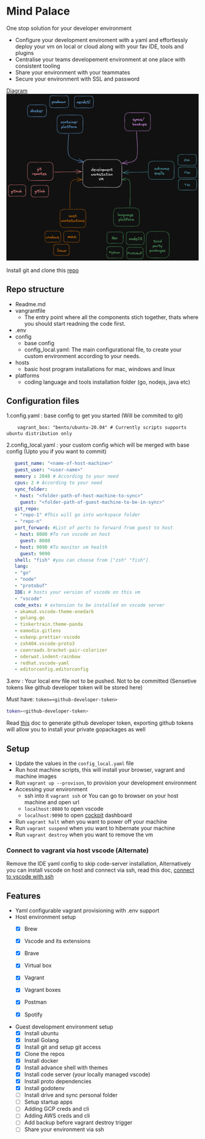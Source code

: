 # Mind Palace
One stop solution for your developer environment

* Configure your development enviroment with a yaml and effortlessly deploy your vm on local or cloud along with your fav IDE, tools and plugins
* Centralise your teams developement environment at one place with consistent tooling
* Share your environment with your teammates
* Secure your environment with SSL and password


[Diagram](./diagram.png) <img src="./diagram.png" width="900">

Install git and clone this [repo](https://github.com/pranaySinghDev/mind-palace)

## Repo structure
- Readme.md
- vangrantfile
    * The entry point where all the components stich together, thats where you should start readning the code first.
- .env 
- config
    * base config
    * config_local.yaml: The main configurational file, to create your custom environment according to your needs.
- hosts
    * basic host program installations for mac, windows and linux
- platforms
    * coding language and tools installation folder (go, nodejs, java etc)


## Configuration files

1.config.yaml : base config to get you started (Will be commited to git)
```
    vagrant_box: "bento/ubuntu-20.04" # Currently scripts supports ubuntu distribution only
```

2.config_local.yaml : your custom config which will be merged with base config (Upto you if you want to commit)
 ```yaml
    guest_name: "<name-of-host-machine>"
    guest_user: "<user-name>"
    memory : 2048 # According to your need
    cpus: 2 # According to your need
    sync_folder: 
    - host: "<folder-path-of-host-machine-to-sync>"
      guest: "<folder-path-of-guest-machine-to-be-in-sync>"
    git_repo:
    - "repo-1" #This will go into workspace folder
    - "repo-n"
    port_forward: #List of ports to forward from guest to host
    - host: 8080 #To run vscode on host
      guest: 8080
    - host: 9090 #To monitor vm health
      guest: 9090
    shell: "fish" #you can choose from ["zsh" "fish"]
    lang:
    - "go"
    - "node"
    - "protobuf"
    IDE: # hosts your version of vscode on this vm 
    - "vscode"
    code_exts: # extension to be installed on vscode server
    - akamud.vscode-theme-onedark
    - golang.go
    - tinkertrain.theme-panda 
    - eamodio.gitlens
    - esbenp.prettier-vscode
    - zxh404.vscode-proto3
    - coenraads.bracket-pair-colorizer
    - oderwat.indent-rainbow
    - redhat.vscode-yaml
    - editorconfig.editorconfig

```

3.env : Your local env file not to be pushed. Not to be committed (Sensetive tokens like github developer token will be stored here)

Must have: `token=<github-developer-token>`

```bash
token=<github-developer-token>
```

Read [this](https://docs.github.com/en/authentication/keeping-your-account-and-data-secure/creating-a-personal-access-token) doc to generate github developer token, exporting github tokens will allow you to install your private gopackages as well

## Setup
* Update the values in the `config_local.yaml` file 
* Run host machine scripts, this will install your browser, vagrant and machine images
* Run `vagrant up --provison`, to provision your development environment
* Accessing your environment
    * ssh into it `vagrant ssh` or You can go to browser on your host machine and open url 
    * `localhost:8080` to open vscode
    * `localhost:9090` to open [cockpit](https://cockpit-project.org/) dashboard
* Run `vagrant halt` when you want to power off your machine
* Run `vagrant suspend` when you want to hibernate your machine
* Run `vagrant destroy` when you want to remove the vm


### Connect to vagrant via host vscode (Alternate)
Remove the IDE yaml config to skip code-server installation, Alternatively you can install vscode on host and connect via ssh, read this doc, [connect to vscode with ssh](https://medium.com/@lizrice/ssh-to-vagrant-from-vscode-5b2c5996bc0e#:~:text=Connect%20VScode%20to%20the%20machine,view%20and%20edit%20inside%20VScode)


## Features
* Yaml configurable vagrant provisioning with .env support 
* Host environment setup
    - [X] Brew
    - [X] Vscode and its extensions
    - [X] Brave
    - [X] Virtual box
    - [X] Vagrant 
    - [X] Vagrant boxes
    - [X] Postman
    - [X] Spotify


* Guest development environment setup
    - [X] Install ubuntu
    - [X] Install Golang
    - [X] Install git and setup git access
    - [X] Clone the repos
    - [X] Install docker
    - [X] Install advance shell with themes
    - [X] Install code server (your locally managed vscode)
    - [X] Install proto dependencies
    - [X] Install godotenv
    - [ ] Install drive and sync personal folder
    - [ ] Setup startup apps 
    - [ ] Adding GCP creds and cli
    - [ ] Adding AWS creds and cli 
    - [ ] Add backup before vagrant destroy trigger 
    - [ ] Share your environment via ssh
